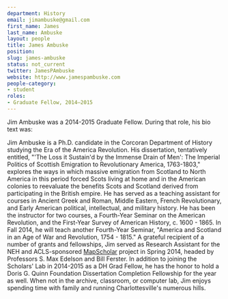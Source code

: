 ```yaml
---
department: History
email: jimambuske@gmail.com
first_name: James
last_name: Ambuske
layout: people
title: James Ambuske
position:
slug: james-ambuske
status: not_current
twitter: JamesPAmbuske
website: http://www.jamespambuske.com
people-category:
- student
roles:
- Graduate Fellow, 2014–2015
---
```


Jim Ambuske was a 2014-2015 Graduate Fellow. During that role, his bio text was:

Jim Ambuske is a Ph.D. candidate in the Corcoran Department of History studying the Era of the America Revolution. His dissertation, tentatively entitled, "'The Loss it Sustain'd by the Immense Drain of Men': The Imperial Politics of Scottish Emigration to Revolutionary America, 1763-1803," explores the ways in which massive emigration from Scotland to North America in this period forced Scots living at home and in the American colonies to reevaluate the benefits Scots and Scotland derived from participating in the British empire. He has served as a teaching assistant for courses in Ancient Greek and Roman, Middle Eastern, French Revolutionary, and Early American political, intellectual, and military history. He has been the instructor for two courses, a Fourth-Year Seminar on the American Revolution, and the First-Year Survey of American History, c. 1600 - 1865. In Fall 2014, he will teach another Fourth-Year Seminar, "America and Scotland in an Age of War and Revolution, 1754 - 1815." A grateful recipient of a number of grants and fellowships, Jim served as Research Assistant for the NEH and ACLS-sponsored [MapScholar](http://mapscholar.org) project in Spring 2014, headed by Professors S. Max Edelson and Bill Ferster. In addition to joining the Scholars' Lab in 2014-2015 as a DH Grad Fellow, he has the honor to hold a Doris G. Quinn Foundation Dissertation Completion Fellowship for the year as well. When not in the archive, classroom, or computer lab, Jim enjoys spending time with family and running Charlottesville's numerous hills.
